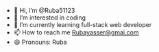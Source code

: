 - 👋 Hi, I’m @Ruba51123
- 👀 I’m interested in coding
- 🌱 I’m currently learning full-stack web developer
- 📫 How to reach me Rubayasser@gmai.com
- 😄 Pronouns: Ruba

<!---
Ruba51123/Ruba51123 is a ✨ special ✨ repository because its `README.md` (this file) appears on your GitHub profile.
You can click the Preview link to take a look at your changes.
--->
